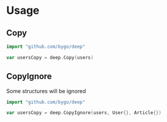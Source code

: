 # Usage

## Copy

```go
import "github.com/bygo/deep"

var usersCopy = deep.Copy(users)

```

## CopyIgnore

Some structures will be ignored

```go
import "github.com/bygo/deep"

var usersCopy = deep.CopyIgnore(users, User{}, Article{})
```